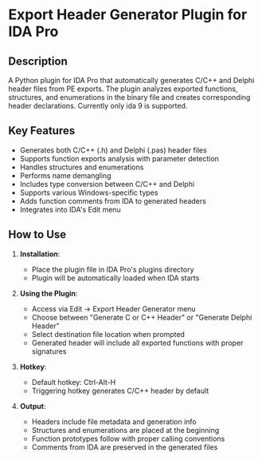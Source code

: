 # Export Header Generator Plugin for IDA Pro

## Description
A Python plugin for IDA Pro that automatically generates C/C++ and Delphi header files from PE exports. The plugin analyzes exported functions, structures, and enumerations in the binary file and creates corresponding header declarations.
Currently only ida 9 is supported.

## Key Features
- Generates both C/C++ (.h) and Delphi (.pas) header files
- Supports function exports analysis with parameter detection
- Handles structures and enumerations
- Performs name demangling
- Includes type conversion between C/C++ and Delphi
- Supports various Windows-specific types
- Adds function comments from IDA to generated headers
- Integrates into IDA's Edit menu

## How to Use

1. **Installation**:
   - Place the plugin file in IDA Pro's plugins directory
   - Plugin will be automatically loaded when IDA starts

2. **Using the Plugin**:
   - Access via Edit -> Export Header Generator menu
   - Choose between "Generate C or C++ Header" or "Generate Delphi Header"
   - Select destination file location when prompted
   - Generated header will include all exported functions with proper signatures

3. **Hotkey**:
   - Default hotkey: Ctrl-Alt-H
   - Triggering hotkey generates C/C++ header by default

4. **Output**:
   - Headers include file metadata and generation info
   - Structures and enumerations are placed at the beginning
   - Function prototypes follow with proper calling conventions
   - Comments from IDA are preserved in the generated files
      

